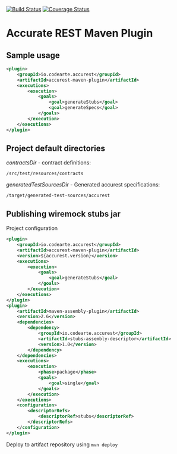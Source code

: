 [![Build Status](https://travis-ci.org/Codearte/accurest-maven-plugin.svg?branch=master)](https://travis-ci.org/Codearte/accurest-maven-plugin) [![Coverage Status](https://coveralls.io/repos/github/Codearte/accurest-maven-plugin/badge.svg?branch=master)](https://coveralls.io/github/Codearte/accurest-maven-plugin?branch=master)

Accurate REST Maven Plugin
====

Sample usage
----

```xml
<plugin>
    <groupId>io.codearte.accurest</groupId>
    <artifactId>accurest-maven-plugin</artifactId>
    <executions>
        <execution>
            <goals>
                <goal>generateStubs</goal>
                <goal>generateSpecs</goal>
            </goals>
        </execution>
    </executions>
</plugin>
```


Project default directories
---

_contractsDir_ - contract definitions:

    /src/test/resources/contracts

_generatedTestSourcesDir_ - Generated accurest specifications:

    /target/generated-test-sources/accurest
   
Publishing wiremock stubs jar
---

Project configuration

```xml
<plugin>
    <groupId>io.codearte.accurest</groupId>
    <artifactId>accurest-maven-plugin</artifactId>
    <version>${accurest.version}</version>
    <executions>
        <execution>
            <goals>
                <goal>generateStubs</goal>
            </goals>
        </execution>
    </executions>
</plugin>
<plugin>
    <artifactId>maven-assembly-plugin</artifactId>
    <version>2.6</version>
    <dependencies>
        <dependency>
            <groupId>io.codearte.accurest</groupId>
            <artifactId>stubs-assembly-descriptor</artifactId>
            <version>1.0</version>
        </dependency>
    </dependencies>
    <executions>
        <execution>
            <phase>package</phase>
            <goals>
                <goal>single</goal>
            </goals>
        </execution>
    </executions>
    <configuration>
        <descriptorRefs>
            <descriptorRef>stubs</descriptorRef>
        </descriptorRefs>
    </configuration>
</plugin>
```

Deploy to artifact repository using `mvn deploy`
